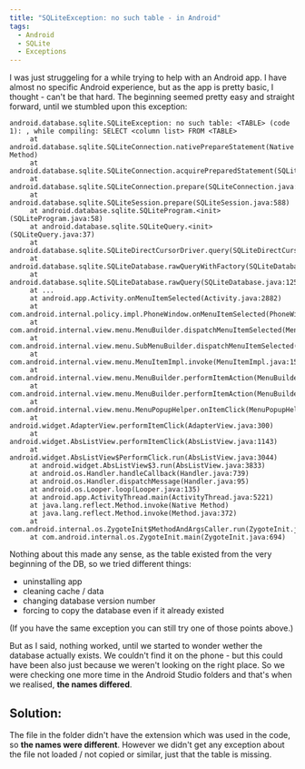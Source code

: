```yaml
---
title: "SQLiteException: no such table - in Android"
tags: 
  - Android
  - SQLite
  - Exceptions
---
```


I was just struggeling for a while trying to help with an Android app. I have almost no specific Android experience, but as the app is pretty basic, I thought - can't be that hard. The beginning seemed pretty easy and straight forward, until we stumbled upon this exception:

    android.database.sqlite.SQLiteException: no such table: <TABLE> (code 1): , while compiling: SELECT <column list> FROM <TABLE>
         at android.database.sqlite.SQLiteConnection.nativePrepareStatement(Native Method)
         at android.database.sqlite.SQLiteConnection.acquirePreparedStatement(SQLiteConnection.java:889)
         at android.database.sqlite.SQLiteConnection.prepare(SQLiteConnection.java:500)
         at android.database.sqlite.SQLiteSession.prepare(SQLiteSession.java:588)
         at android.database.sqlite.SQLiteProgram.<init>(SQLiteProgram.java:58)
         at android.database.sqlite.SQLiteQuery.<init>(SQLiteQuery.java:37)
         at android.database.sqlite.SQLiteDirectCursorDriver.query(SQLiteDirectCursorDriver.java:44)
         at android.database.sqlite.SQLiteDatabase.rawQueryWithFactory(SQLiteDatabase.java:1316)
         at android.database.sqlite.SQLiteDatabase.rawQuery(SQLiteDatabase.java:1255)
         at ...
         at android.app.Activity.onMenuItemSelected(Activity.java:2882)
         at com.android.internal.policy.impl.PhoneWindow.onMenuItemSelected(PhoneWindow.java:1127)
         at com.android.internal.view.menu.MenuBuilder.dispatchMenuItemSelected(MenuBuilder.java:761)
         at com.android.internal.view.menu.SubMenuBuilder.dispatchMenuItemSelected(SubMenuBuilder.java:81)
         at com.android.internal.view.menu.MenuItemImpl.invoke(MenuItemImpl.java:152)
         at com.android.internal.view.menu.MenuBuilder.performItemAction(MenuBuilder.java:904)
         at com.android.internal.view.menu.MenuBuilder.performItemAction(MenuBuilder.java:894)
         at com.android.internal.view.menu.MenuPopupHelper.onItemClick(MenuPopupHelper.java:179)
         at android.widget.AdapterView.performItemClick(AdapterView.java:300)
         at android.widget.AbsListView.performItemClick(AbsListView.java:1143)
         at android.widget.AbsListView$PerformClick.run(AbsListView.java:3044)
         at android.widget.AbsListView$3.run(AbsListView.java:3833)
         at android.os.Handler.handleCallback(Handler.java:739)
         at android.os.Handler.dispatchMessage(Handler.java:95)
         at android.os.Looper.loop(Looper.java:135)
         at android.app.ActivityThread.main(ActivityThread.java:5221)
         at java.lang.reflect.Method.invoke(Native Method)
         at java.lang.reflect.Method.invoke(Method.java:372)
         at com.android.internal.os.ZygoteInit$MethodAndArgsCaller.run(ZygoteInit.java:899)
         at com.android.internal.os.ZygoteInit.main(ZygoteInit.java:694)

Nothing about this made any sense, as the table existed from the very beginning of the DB, so we tried different things:

- uninstalling app
- cleaning cache / data
- changing database version number
- forcing to copy the database even if it already existed

(If you have the same exception you can still try one of those points above.)

But as I said, nothing worked, until we started to wonder wether the database actually exists. We couldn't find it on the phone - but this could have been also just because we weren't looking on the right place. So we were checking one more time in the Android Studio folders and that's when we realised, **the names differed**.

## Solution:

The file in the folder didn't have the extension which was used in the code, so **the names were different**. However we didn't get any exception about the file not loaded / not copied or similar, just that the table is missing.